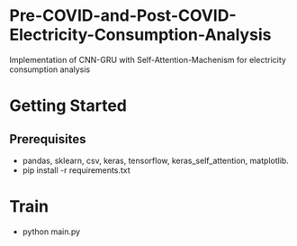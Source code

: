# Pre-COVID-and-Post-COVID-Electricity-Consumption-Analysis
Implementation of CNN-GRU with Self-Attention-Machenism for electricity consumption analysis
# Getting Started
## Prerequisites
  - pandas,
  sklearn,
  csv,
  keras,
  tensorflow,
  keras_self_attention,
  matplotlib. <br />
- pip install -r requirements.txt
# Train
- python main.py
